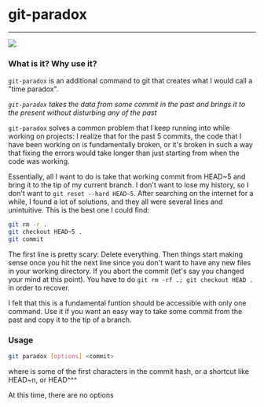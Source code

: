 # git-paradox
---
![](http://i.imgur.com/tnEG7.png)

### What is it? Why use it?
`git-paradox` is an additional command to git that creates what I would call a "time paradox".

*`git-paradox` takes the data from some commit in the past and brings it to the present without disturbing any of the past*

`git-paradox` solves a common problem that I keep running into while working on projects: I realize that for the past 5 commits, the code that I have been working on is fundamentally broken, or it's broken in such a way that fixing the errors would take longer than just starting from when the code was working.

Essentially, all I want to do is take that working commit from HEAD~5 and bring it to the tip of my current branch. I don't want to lose my history, so I don't want to `git reset --hard HEAD~5`.
After searching on the internet for a while, I found a lot of solutions, and they all were several lines and unintuitive. This is the best one I could find:

```bash
git rm -r .
git checkout HEAD~5 .
git commit
```

The first line is pretty scary: Delete everything. Then things start making sense once you hit the next line since you don't want to have any new files in your working directory. If you abort the commit (let's say you changed your mind at this point). You have to do `git rm -rf .; git checkout HEAD .` in order to recover.

I felt that this is a fundamental funtion should be accessible with only one command.
Use it if you want an easy way to take some commit from the past and copy it to the tip of a branch.

### Usage
```bash
git paradox [options] <commit>
```
where <commit> is some of the first characters in the commit hash, or a shortcut like HEAD~n, or HEAD^^^

At this time, there are no options

